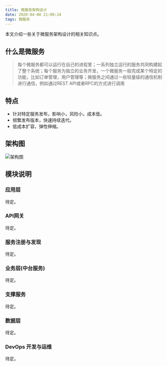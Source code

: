 ```yaml
---
title: 微服务架构设计
date: 2020-04-08 21:09:24
tags: 微服务
---
```

本文介绍一些关于微服务架构设计的相关知识点。

## 什么是微服务
>每个微服务都可以运行在自己的进程里；一系列独立运行的服务共同构建起了整个系统；每个服务为独立的业务开发，一个微服务一般完成某个特定的功能，比如订单管理，用户管理等；微服务之间通过一些轻量级的通信机制进行通信，例如通过REST API或者RPC的方式进行调用

## 特点
- 针对特定服务发布，影响小，风险小，成本低。
- 频繁发布版本，快速持续迭代。
- 低成本扩容，弹性伸缩。

## 架构图
![架构图](http://processon.com/chart_image/5e8dcda56376894bc680e558.png)

## 模块说明
<!--more-->
### 应用层
待定。
### API网关
待定。
### 服务注册与发现
待定。
### 业务层(中台服务)
待定。
### 支撑服务
待定。
### 数据层
待定。
### DevOps 开发与运维
待定。
